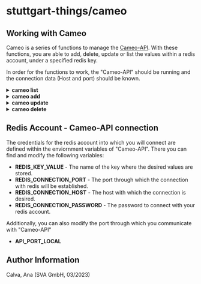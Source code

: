 # stuttgart-things/cameo

## Working with Cameo

Cameo is a series of functions to manage the [Cameo-API](https://codehub.sva.de/Lab/stuttgart-things/dev/cameo-api). With these functions, you are able to add, delete, update or list the values within a redis account, under a specified redis key. 

In order for the functions to work, the "Cameo-API" should be running and the connection data (Host and port) should be known.

<details><summary><b>cameo list</b></summary>


Run the following command to list the values within the set. You can either list all values or a few random values.

```
HOST=<HOST> PORT=<PORT> cameo list
```

Example for substituted values:

```
HOST=http://localhost PORT=5001 cameo list
```
</details>

<details><summary><b>cameo add</b></summary>


Run the following command to add new values to the set.

```
HOST=<HOST> PORT=<PORT> cameo add
```

Example for substituted values:

```
HOST=http://localhost PORT=5001 cameo add
```
</details>

<details><summary><b>cameo update</b></summary>


Run the following command to update an old value and change it to a new values.

```
HOST=<HOST> PORT=<PORT> cameo update
```

Example for substituted values:

```
HOST=http://localhost PORT=5001 cameo update
```
</details>

<details><summary><b>cameo delete</b></summary>


Run the following command to delete a values from the set.

```
HOST=<HOST> PORT=<PORT> cameo delete
```

Example for substituted values:

```
HOST=http://localhost PORT=5001 cameo delete
```
</details>


## Redis Account - Cameo-API connection

The credentials for the redis account into which you will connect are defined within the enviornment variables of "Cameo-API". There you can find and modify the following variables:
- **REDIS_KEY_VALUE**  - The name of the key where the desired values are stored.
- **REDIS_CONNECTION_PORT**  - The port through which the connection with redis will be established.
- **REDIS_CONNECTION_HOST**  - The host with which the connection is desired.
- **REDIS_CONNECTION_PASSWORD**  - The password to connect with your redis account.

Additionally, you can also modify the port through which you communicate with "Cameo-API"
- **API_PORT_LOCAL** 

Author Information
------------------
Calva, Ana
(SVA GmbH, 03/2023)

